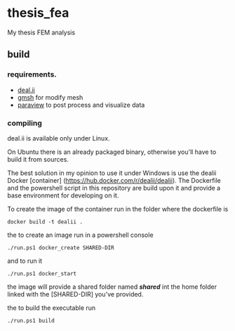 # thesis\_fea
My thesis FEM analysis

## build

### requirements.
-   [deal.ii](https://www.dealii.org)
-   [gmsh](https://gmsh.info) for modify mesh
-   [paraview](https://paraview.org) to post process and visualize data

### compiling
deal.ii is available only under Linux.

On Ubuntu there is an already packaged binary, otherwise you'll have to build
it from sources.

The best solution in my opinion to use it under Windows is use the dealii
Docker [container] (https://hub.docker.com/r/dealii/dealii). The Dockerfile and
the powershell script in this repository are build upon it and provide a base
environment for developing on it.

To create the image of the container run in the folder where the dockerfile is
```console
docker build -t dealii .
```

the to create an image run in a powershell console
```console
./run.ps1 docker_create SHARED-DIR
```
and to run it 
```console
./run.ps1 docker_start
```

the image will provide a shared folder named ___shared___ int the home folder
linked with the [SHARED-DIR] you've provided.

the to build the executable run
```pwsh
./run.ps1 build
```
